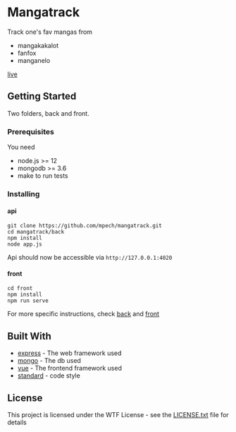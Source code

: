 # Mangatrack

Track one's fav mangas from

- mangakakalot
- fanfox
- manganelo

[live](https://mangatrack.nodekoko.com)

## Getting Started

Two folders, back and front.

### Prerequisites

You need

* node.js >= 12
* mongodb >= 3.6
* make to run tests

### Installing

#### api
```
git clone https://github.com/mpech/mangatrack.git
cd mangatrack/back
npm install
node app.js
```
Api should now be accessible via ```http://127.0.0.1:4020```

#### front

```
cd front
npm install
npm run serve
```

For more specific instructions, check [back](./back/README.md) and [front](./front/README.md)

## Built With

* [express](https://github.com/expressjs/express) - The web framework used
* [mongo](https://www.mongodb.com/) - The db used
* [vue](https://vuejs.org/) - The frontend framework used
* [standard](https://github.com/standard/standard) - code style

## License

This project is licensed under the WTF License - see the [LICENSE.txt](./license.txt) file for details


